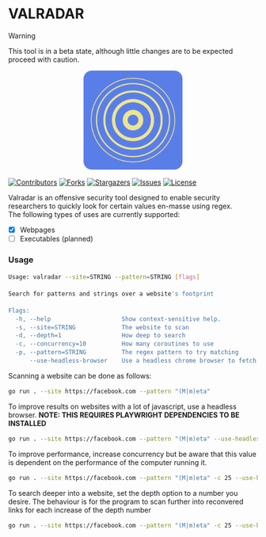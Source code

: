 # VALRADAR

> [!WARNING]  
> This tool is in a beta state, although little changes are to be expected proceed with caution.

<p align="center">
    <img src="docs/icon.png" alt="valradar icon" width="200"/>
</p>

[![Contributors][contributors-shield]][contributors-url]
[![Forks][forks-shield]][forks-url]
[![Stargazers][stars-shield]][stars-url]
[![Issues][issues-shield]][issues-url]
[![License][license-shield]][license-url]

Valradar is an offensive security tool designed to enable security researchers to quickly look for certain values en-masse using regex.
<br/>
The following types of uses are currently supported:

- [x] Webpages
- [ ] Executables (planned)

### Usage

```sh
Usage: valradar --site=STRING --pattern=STRING [flags]

Search for patterns and strings over a website's footprint

Flags:
  -h, --help                    Show context-sensitive help.
  -s, --site=STRING             The website to scan
  -d, --depth=1                 How deep to search
  -c, --concurrency=10          How many coroutines to use
  -p, --pattern=STRING          The regex pattern to try matching
      --use-headless-browser    Use a headless chrome browser to fetch the webpages
```

Scanning a website can be done as follows:

```sh
go run . --site https://facebook.com --pattern "(M|m)eta"
```

To improve results on websites with a lot of javascript, use a headless browser. __NOTE: THIS REQUIRES PLAYWRIGHT DEPENDENCIES TO BE INSTALLED__

```sh
go run . --site https://facebook.com --pattern "(M|m)eta" --use-headless-browser
```

To improve performance, increase concurrency but be aware that this value is dependent on the performance of the computer running it.

```sh
go run . --site https://facebook.com --pattern "(M|m)eta" -c 25 --use-headless-browser
```

To search deeper into a website, set the depth option to a number you desire. The behaviour is for the program to scan further into reconvered links for each increase of the depth number

```sh
go run . --site https://facebook.com --pattern "(M|m)eta" -c 25 --use-headless-browser -d 20
```

[contributors-shield]: https://img.shields.io/github/contributors/neutrino2211/valradar?style=for-the-badge
[contributors-url]: https://github.com/neutrino2211/valradar/graphs/contributors
[forks-shield]: https://img.shields.io/github/forks/neutrino2211/valradar?style=for-the-badge
[forks-url]: https://github.com/neutrino2211/valradar/network/members
[stars-shield]: https://img.shields.io/github/stars/neutrino2211/valradar?style=for-the-badge
[stars-url]: https://github.com/neutrino2211/valradar/stargazers
[issues-shield]: https://img.shields.io/github/issues/neutrino2211/valradar?style=for-the-badge
[issues-url]: https://github.com/neutrino2211/valradar/issues
[license-shield]: https://img.shields.io/github/license/neutrino2211/valradar?style=for-the-badge
[license-url]: https://github.com/neutrino2211/valradar/blob/master/LICENSE
